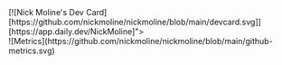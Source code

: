 <div style="float:right;">
[![Nick Moline's Dev Card][https://github.com/nickmoline/nickmoline/blob/main/devcard.svg]][https://app.daily.dev/NickMoline]">
</div>
![Metrics](https://github.com/nickmoline/nickmoline/blob/main/github-metrics.svg)
